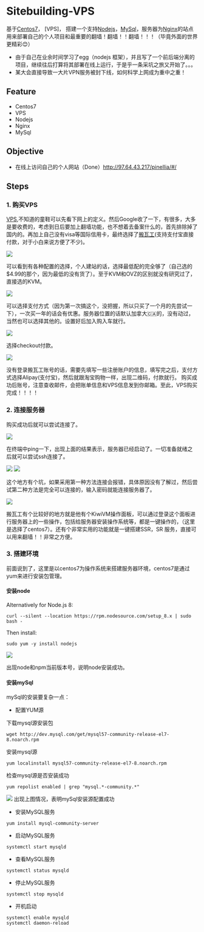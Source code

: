 # Sitebuilding-VPS

基于[Centos7](https://www.centos.org/)， [VPS]， 搭建一个支持[Nodejs](https://nodejs.org/zh-cn/)，[MySql](https://www.mysql.com/cn/)，服务器为[Nginx](https://nginx.org/en/)的站点用来部署自己的个人项目和最重要的翻墙！翻墙！！翻墙！！！（毕竟外面的世界更精彩😊）

- 由于自己在业余时间学习了egg（nodejs 框架），并且写了一个前后端分离的项目，继续往后打算将其部署在线上运行，于是乎一条采坑之旅又开始了。。。
- 某大会直接导致一大片VPN服务被封下线，如何科学上网成为重中之重！

## Feature

- Centos7
- VPS
- Nodejs
- Nginx
- MySql

## Objective

- 在线上访问自己的个人网站（Done）http://97.64.43.217/pinellia/#/

## Steps
### 1. 购买VPS
[VPS](https://zh.wikipedia.org/wiki/%E8%99%9A%E6%8B%9F%E4%B8%93%E7%94%A8%E6%9C%8D%E5%8A%A1%E5%99%A8),不知道的童鞋可以先看下网上的定义。然后Google收了一下，有很多，大多是要收费的，考虑到日后要加上翻墙功能，也不想着去备案什么的，首先排除掉了国内的。再加上自己没有visa等国际信用卡，最终选择了[搬瓦工](https://bandwagonhost.com/)(支持支付宝直接付款，对于小白来说方便了不少)。

![](./static/1.jpg)

可以看到有各种配置的选择，个人建站的话，选择最低配的完全够了（自己选的$4.99的那个，因为最低的没有货了）。至于KVM和OVZ的区别就没有研究过了，直接选的KVM。

![](./static/2.png)

可以选择支付方式（因为第一次搞这个，没把握，所以只买了一个月的先尝试一下），一次买一年的话会有优惠。服务器位置的话默认加拿大🇨🇦的，没有动过，当然也可以选择其他的。设置好后加入购入车就行。

![](./static/3.png)

选择checkout付款。

![](./static/4.png)

没有登录搬瓦工账号的话，需要先填写一些注册账户的信息，填写完之后，支付方式选择Alipay(支付宝)，然后就跟淘宝购物一样，出现二维码，付款就行。
购买成功后账号，注意查收邮件，会把账单信息和VPS信息发到你邮箱。至此，VPS购买完成！！！！

### 2. 连接服务器
购买成功后就可以尝试连接了。

![](./static/5.png)

在终端中ping一下，出现上面的结果表示，服务器已经启动了。一切准备就绪之后就可以尝试ssh连接了。

![](./static/6.png)
![](./static/7.png)

这个地方有个坑，如果采用第一种方法连接会报错，具体原因没有了解过，然后尝试第二种方法是完全可以连接的，输入密码就能连接服务器了。

![](./static/8.png)

搬瓦工有个比较好的地方就是他有个KiwiVM操作面板，可以通过登录这个面板进行服务器上的一些操作，包括给服务器安装操作系统等，都是一键操作的，（这里是选择了centos7）。还有个非常实用的功能就是一键搭建SSR，SR 服务，直接可以用来翻墙！！非常之方便。

### 3. 搭建环境
前面说到了，这里是以centos7为操作系统来搭建服务器环境，centos7是通过yum来进行安装包管理。

#### 安装node

Alternatively for Node.js 8:
```
curl --silent --location https://rpm.nodesource.com/setup_8.x | sudo bash -
```

Then install:
```
sudo yum -y install nodejs
```

![](./static/9.png)

出现node和npm当前版本号，说明node安装成功。

#### 安装mySql

mySql的安装要复杂一点：

* 配置YUM源

下载mysql源安装包
```
wget http://dev.mysql.com/get/mysql57-community-release-el7-8.noarch.rpm
```

安装mysql源
```
yum localinstall mysql57-community-release-el7-8.noarch.rpm
```

检查mysql源是否安装成功
```
yum repolist enabled | grep "mysql.*-community.*"
```
![](./static/10.png)
出现上图情况，表明mySql安装源配置成功

* 安装MySQL服务

```
yum install mysql-community-server
```

* 启动MySQL服务
```
systemctl start mysqld
```

* 查看MySQL服务
```
systemctl status mysqld
```

* 停止MySQL服务
```
systemctl stop mysqld
```

* 开机启动
```
systemctl enable mysqld
systemctl daemon-reload
```
